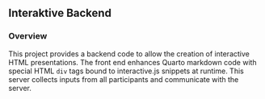 ## Interaktive Backend

### Overview

This project provides a backend code to allow the creation
of interactive HTML presentations. The front end enhances Quarto
markdown code with special HTML `div` tags bound to interactive.js
snippets at runtime. This server collects inputs from all participants and
communicate with the server.


